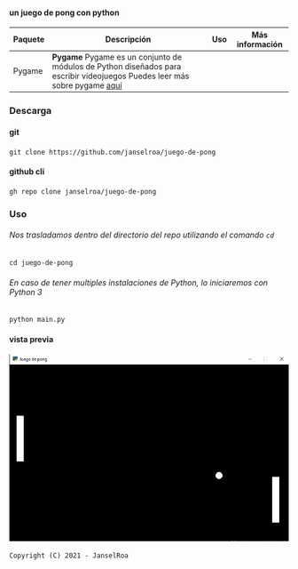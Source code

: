 #### un juego de pong con python

| Paquete | Descripción | Uso | Más información |
|---------|-------------|-----|-----------------|
| Pygame | **Pygame** Pygame es un conjunto de módulos de Python diseñados para escribir videojuegos  Puedes leer más sobre pygame [aquí](https://pygame.org) | 

### Descarga
#### git
```shell
git clone https://github.com/janselroa/juego-de-pong
```
#### github cli
```
gh repo clone janselroa/juego-de-pong
```

### Uso

###### Nos trasladamos dentro del directorio del repo utilizando el comando `cd` 
```shell
cd juego-de-pong
```



###### En caso de tener multiples instalaciones de Python, lo iniciaremos con Python 3

```shell
python main.py
```

#### vista previa
![Alt text](/img/vista.png?raw=true "vista previa")
```
Copyright (C) 2021 - JanselRoa
```
